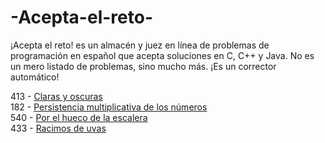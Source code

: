 # -Acepta-el-reto-
¡Acepta el reto! es un almacén y juez en línea de problemas de programación en español que acepta soluciones en C, C++ y Java.  No es un mero listado de problemas, sino mucho más. ¡Es un corrector automático!


413 - [Claras y oscuras](/src/com/company/p413.java) 
<br>
182 - [Persistencia multiplicativa de los números](/src/com/company/P182.java)
<br>
540 - [Por el hueco de la escalera](/src/com/company/Ejercicio540.java)
<br>
433 - [Racimos de uvas](/src/com/company/Ejercicio433.java)

